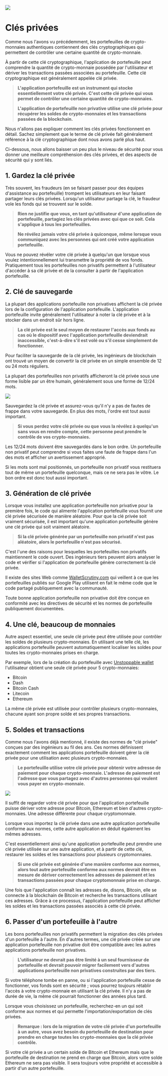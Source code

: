 ![](../images/03-main-l.png)

# Clés privées

Comme nous l'avons vu précédemment, les portefeuilles de crypto-monnaies authentiques contiennent des clés cryptographiques qui permettent de contrôler une certaine quantité de crypto-monnaie.

À partir de cette clé cryptographique, l'application de portefeuille peut comprendre la quantité de crypto-monnaie possédée par l'utilisateur et dériver les transactions passées associées au portefeuille. Cette clé cryptographique est généralement appelée clé privée.

> **L'application portefeuille est un instrument qui stocke essentiellement votre clé privée. C'est cette clé privée qui vous permet de contrôler une certaine quantité de crypto-monnaies.**
>
> **L'application de portefeuille non privative utilise une clé privée pour récupérer les soldes de crypto-monnaies et les transactions passées de la blockchain.**

Nous n'allons pas expliquer comment les clés privées fonctionnent en détail. Sachez simplement que le terme de clé privée fait généralement référence à la clé cryptographique dont nous avons parlé plus haut.

Ci-dessous, nous allons baisser un peu plus le niveau de sécurité pour vous donner une meilleure compréhension des clés privées, et des aspects de sécurité qui y sont liés.

## 1. Gardez la clé privée

Très souvent, les fraudeurs (en se faisant passer pour des équipes d'assistance au portefeuille) trompent les utilisateurs en leur faisant partager leurs clés privées. Lorsqu'un utilisateur partage la clé, le fraudeur vole les fonds qui se trouvent sur le solde.

> **Rien ne justifie que vous, en tant qu'utilisateur d'une application de portefeuille, partagiez les clés privées avec qui que ce soit. Cela s'applique à tous les portefeuilles.**
>
> **Ne révélez jamais votre clé privée à quiconque, même lorsque vous communiquez avec les personnes qui ont créé votre application portefeuille.**

Vous ne pouvez révéler votre clé privée à quelqu'un que lorsque vous voulez intentionnellement lui transmettre la propriété de vos fonds. Pratiquement tous les portefeuilles non privatifs permettent à l'utilisateur d'accéder à sa clé privée et de la consulter à partir de l'application portefeuille.

## 2. Clé de sauvegarde

La plupart des applications portefeuille non privatives affichent la clé privée lors de la configuration de l'application portefeuille. L'application portefeuille invite généralement l'utilisateur à noter la clé privée et à la stocker dans un endroit sûr hors ligne.
 
> **La clé privée est le seul moyen de restaurer l'accès aux fonds au cas où le dispositif avec l'application portefeuille deviendrait inaccessible, c'est-à-dire s'il est volé ou s'il cesse simplement de fonctionner.**

Pour faciliter la sauvegarde de la clé privée, les ingénieurs de blockchain ont trouvé un moyen de convertir la clé privée en un simple ensemble de 12 ou 24 mots réguliers.

La plupart des portefeuilles non privatifs afficheront la clé privée sous une forme lisible par un être humain, généralement sous une forme de 12/24 mots.

![](../images/03-02-l.png)

Sauvegardez la clé privée et assurez-vous qu'il n'y a pas de fautes de frappe dans votre sauvegarde. En plus des mots, l'ordre est tout aussi important.

> **Si vous perdez votre clé privée ou que vous la révélez à quelqu'un sans vous en rendre compte, cette personne peut prendre le contrôle de vos crypto-monnaies.**

Les 12/24 mots doivent être sauvegardés dans le bon ordre. Un portefeuille non privatif peut comprendre si vous faites une faute de frappe dans l'un des mots et afficher un avertissement approprié.

Si les mots sont mal positionnés, un portefeuille non privatif vous restituera tout de même un portefeuille quelconque, mais ce ne sera pas le vôtre. Le bon ordre est donc tout aussi important.

## 3. Génération de clé privée

Lorsque vous installez une application portefeuille non privative pour la première fois, le code qui alimente l'application portefeuille vous fournit une clé privée sécurisée de manière aléatoire. Pour que la clé privée soit vraiment sécurisée, il est important qu'une application portefeuille génère une clé privée qui soit vraiment aléatoire.

> **Si la clé privée générée par un portefeuille non privatif n'est pas aléatoire, alors le portefeuille n'est pas sécurisé.**

C'est l'une des raisons pour lesquelles les portefeuilles non privatifs maintiennent le code ouvert. Des ingénieurs tiers peuvent alors analyser le code et vérifier si l'application de portefeuille génère correctement la clé privée.

Il existe des sites Web comme [WalletScrutiny.com](https://walletscrutiny.com) qui veillent à ce que les portefeuilles publiés sur Google Play utilisent en fait le même code que le code partagé publiquement avec la communauté.
   
Toute bonne application portefeuille non privative doit être conçue en conformité avec les directives de sécurité et les normes de portefeuille publiquement documentées.

## 4. Une clé, beaucoup de monnaies

Autre aspect essentiel, une seule clé privée peut être utilisée pour contrôler les soldes de plusieurs crypto-monnaies. En utilisant une telle clé, les applications portefeuille peuvent automatiquement localiser les soldes pour toutes les crypto-monnaies prises en charge.

Par exemple, lors de la création du portefeuille avec [Unstoppable wallet](https://unstoppable.money) l'utilisateur obtient une seule clé privée pour 5 crypto-monnaies:

- Bitcoin
- Dash
- Bitcoin Cash
- Litecoin
- Ethereum

La même clé privée est utilisée pour contrôler plusieurs crypto-monnaies, chacune ayant son propre solde et ses propres transactions.

## 5. Soldes et transactions

Comme nous l'avons déjà mentionné, il existe des normes de "clé privée" conçues par des ingénieurs au fil des ans. Ces normes définissent exactement comment les applications portefeuille doivent gérer la clé privée pour une utilisation avec plusieurs crypto-monnaies.

> **Le portefeuille utilise votre clé privée pour obtenir votre adresse de paiement pour chaque crypto-monnaie. L'adresse de paiement est l'adresse que vous partagez avec d'autres personnes qui veulent vous payer en crypto-monnaie.**

![](../images/03-03-l.png)

Il suffit de regarder votre clé privée pour que l'application portefeuille puisse dériver votre adresse pour Bitcoin, Ethereum et bien d'autres crypto-monnaies. Une adresse différente pour chaque cryptomonnaie.

Lorsque vous importez la clé privée dans une autre application portefeuille conforme aux normes, cette autre application en déduit également les mêmes adresses.

C'est essentiellement ainsi qu'une application portefeuille peut prendre une clé privée utilisée sur une autre application, et à partir de cette clé, restaurer les soldes et les transactions pour plusieurs cryptomonnaies.

> **Si une clé privée est générée d'une manière conforme aux normes, alors tout autre portefeuille conforme aux normes devrait être en mesure de dériver correctement les adresses de paiement et les transactions passées pour chaque cryptomonnaie prise en charge.**

Une fois que l'application connaît les adresses de, disons, Bitcoin, elle se connecte à la blockchain de Bitcoin et recherche les transactions utilisant ces adresses. Grâce à ce processus, l'application portefeuille peut afficher les soldes et les transactions passées associés à cette clé privée.

## 6. Passer d'un portefeuille à l'autre

Les bons portefeuilles non privatifs permettent la migration des clés privées d'un portefeuille à l'autre. En d'autres termes, une clé privée créée sur une application portefeuille non privative doit être compatible avec les autres applications portefeuille non privatives.

> **L'utilisateur ne devrait pas être limité à un seul fournisseur de portefeuille et devrait pouvoir migrer facilement vers d'autres applications portefeuille non privatives construites par des tiers.** 

Si votre téléphone tombe en panne, ou si l'application portefeuille cesse de fonctionner, vos fonds sont en sécurité ; vous pourrez toujours rétablir l'accès à votre crypto-monnaie en utilisant la clé privée. Il n'y a pas de durée de vie, la même clé pourrait fonctionner des années plus tard.

Lorsque vous choisissez un portefeuille, recherchez-en un qui soit conforme aux normes et qui permette l'importation/exportation de clés privées.

> **Remarque : lors de la migration de votre clé privée d'un portefeuille à un autre, vous avez besoin du portefeuille de destination pour prendre en charge toutes les crypto-monnaies que la clé privée contrôle.**

Si votre clé privée a un certain solde de Bitcoin et Ethereum mais que le portefeuille de destination ne prend en charge que Bitcoin, alors votre solde Ethereum ne sera pas visible. Il sera toujours votre propriété et accessible à partir d'un autre portefeuille. 
